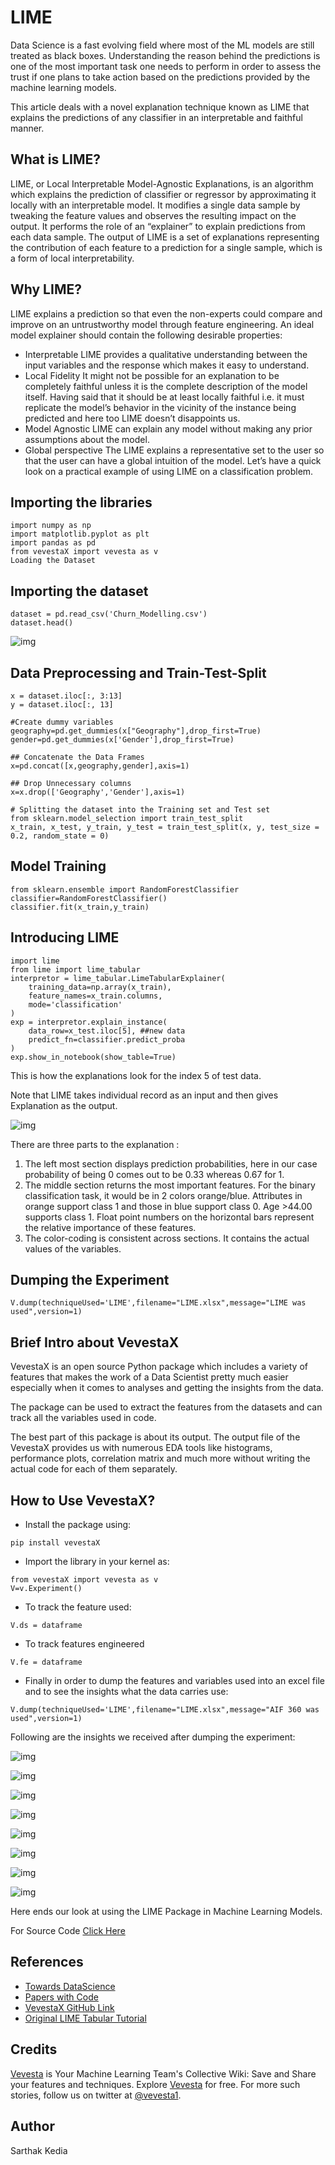 # LIME
Data Science is a fast evolving field where most of the ML models are still treated as black boxes. Understanding the reason behind the predictions is one of the most important task one needs to perform in order to assess the trust if one plans to take action based on the predictions provided by the machine learning models.

This article deals with a novel explanation technique known as LIME that explains the predictions of any classifier in an interpretable and faithful manner.

## What is LIME?

LIME, or Local Interpretable Model-Agnostic Explanations, is an algorithm which explains the prediction of classifier or regressor by approximating it locally with an interpretable model. It modifies a single data sample by tweaking the feature values and observes the resulting impact on the output. It performs the role of an “explainer” to explain predictions from each data sample. The output of LIME is a set of explanations representing the contribution of each feature to a prediction for a single sample, which is a form of local interpretability.

## Why LIME?

LIME explains a prediction so that even the non-experts could compare and improve on an untrustworthy model through feature engineering. An ideal model explainer should contain the following desirable properties:

* Interpretable
LIME provides a qualitative understanding between the input variables and the response which makes it easy to understand.
* Local Fidelity
It might not be possible for an explanation to be completely faithful unless it is the complete description of the model itself. Having said that it should be at least locally faithful i.e. it must replicate the model’s behavior in the vicinity of the instance being predicted and here too LIME doesn’t disappoints us.
* Model Agnostic
LIME can explain any model without making any prior assumptions about the model.
* Global perspective
The LIME explains a representative set to the user so that the user can have a global intuition of the model.
Let’s have a quick look on a practical example of using LIME on a classification problem.

## Importing the libraries
```
import numpy as np
import matplotlib.pyplot as plt
import pandas as pd
from vevestaX import vevesta as v
Loading the Dataset
```

## Importing the dataset
```
dataset = pd.read_csv('Churn_Modelling.csv')
dataset.head()
```
![img](https://miro.medium.com/max/1400/1*qdnv_-2fg3WE2NnaXyJWpw.png)
## Data Preprocessing and Train-Test-Split
```
x = dataset.iloc[:, 3:13]
y = dataset.iloc[:, 13]

#Create dummy variables
geography=pd.get_dummies(x["Geography"],drop_first=True)
gender=pd.get_dummies(x['Gender'],drop_first=True)

## Concatenate the Data Frames
x=pd.concat([x,geography,gender],axis=1)

## Drop Unnecessary columns
x=x.drop(['Geography','Gender'],axis=1)

# Splitting the dataset into the Training set and Test set
from sklearn.model_selection import train_test_split
x_train, x_test, y_train, y_test = train_test_split(x, y, test_size = 0.2, random_state = 0)
```
## Model Training
```
from sklearn.ensemble import RandomForestClassifier
classifier=RandomForestClassifier()
classifier.fit(x_train,y_train)
```
## Introducing LIME
```
import lime
from lime import lime_tabular
interpretor = lime_tabular.LimeTabularExplainer(
    training_data=np.array(x_train),
    feature_names=x_train.columns,
    mode='classification'
)
exp = interpretor.explain_instance(
    data_row=x_test.iloc[5], ##new data
    predict_fn=classifier.predict_proba
)
exp.show_in_notebook(show_table=True)
```
This is how the explanations look for the index 5 of test data.

Note that LIME takes individual record as an input and then gives Explanation as the output.

![img](https://miro.medium.com/max/1400/1*Oq_Y6kjGtVWwk95d0S9Hew.png)

There are three parts to the explanation :

1. The left most section displays prediction probabilities, here in our case probability of being 0 comes out to be 0.33 whereas 0.67 for 1.
2. The middle section returns the most important features. For the binary classification task, it would be in 2 colors orange/blue. Attributes in orange support class 1 and those in blue support class 0. Age >44.00 supports class 1. Float point numbers on the horizontal bars represent the relative importance of these features.
3. The color-coding is consistent across sections. It contains the actual values of the variables.

## Dumping the Experiment
```
V.dump(techniqueUsed='LIME',filename="LIME.xlsx",message="LIME was used",version=1)
```
## Brief Intro about VevestaX
VevestaX is an open source Python package which includes a variety of features that makes the work of a Data Scientist pretty much easier especially when it comes to analyses and getting the insights from the data.

The package can be used to extract the features from the datasets and can track all the variables used in code.

The best part of this package is about its output. The output file of the VevestaX provides us with numerous EDA tools like histograms, performance plots, correlation matrix and much more without writing the actual code for each of them separately.

## How to Use VevestaX?

* Install the package using:
```
pip install vevestaX
```
* Import the library in your kernel as:
```
from vevestaX import vevesta as v
V=v.Experiment()
```
* To track the feature used:
```
V.ds = dataframe
```
* To track features engineered
```
V.fe = dataframe
```
* Finally in order to dump the features and variables used into an excel file and to see the insights what the data carries use:
```
V.dump(techniqueUsed='LIME',filename="LIME.xlsx",message="AIF 360 was used",version=1)
```
Following are the insights we received after dumping the experiment:

![img](https://miro.medium.com/max/1400/1*rqwquzYt6cLnN290slxDcw.png)

![img](https://miro.medium.com/max/1400/1*zmaU_45TtYcWIOMzUt2B-Q.png)

![img](https://miro.medium.com/max/1400/1*jtNb5_W4kZY43wR3FFfczQ.png)

![img](https://miro.medium.com/max/1400/1*_E7I5exg3CRL0ZDy9BjD5g.png)

![img](https://miro.medium.com/max/1400/1*bje5VZxZkqeCzim985v3dw.png)

![img](https://miro.medium.com/max/1400/1*Wvyb3HekjE959Xt3kUHlKg.png)

![img](https://miro.medium.com/max/1400/1*ldMMnvKqP_lDDbWeol8t3A.png)

![img](https://miro.medium.com/max/1400/1*3Sa9CLVbQ1chkjQBeYsf_Q.png)

Here ends our look at using the LIME Package in Machine Learning Models.

For Source Code [Click Here](https://gist.github.com/sarthakkedia123/7f305ade7478779838f844e3b787011d#file-lime-ipynb)

## References

* [Towards DataScience](https://towardsdatascience.com/decrypting-your-machine-learning-model-using-lime-5adc035109b5)
* [Papers with Code](https://paperswithcode.com/method/lime)
* [VevestaX GitHub Link](https://github.com/Vevesta/VevestaX)
* [Original LIME Tabular Tutorial](https://www.vevesta.com/blog/8_Using_LIME_to_understand_NLP_Models?utm_source=Github_VevestaX_LIME_Tabular)

## Credits
[Vevesta](https://www.vevesta.com?utm_source=Github_VevestaX_LIME_Tabular) is Your Machine Learning Team's Collective Wiki: Save and Share your features and techniques. Explore [Vevesta](https://www.vevesta.com?utm_source=Github_VevestaX_LIME_Tabular) for free. For more such stories, follow us on twitter at [@vevesta1](http://twitter.com/vevesta1).

## Author 
Sarthak Kedia

